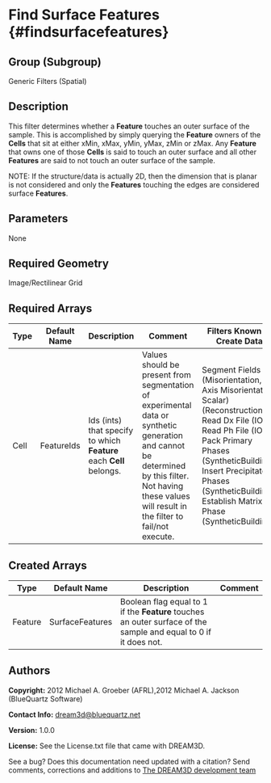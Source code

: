 Find Surface Features {#findsurfacefeatures}
=============

## Group (Subgroup) ##
Generic Filters (Spatial)

## Description ##
This filter determines whether a **Feature** touches an outer surface of the sample. This is accomplished by simply querying the **Feature** owners of the **Cells** that sit at either xMin, xMax, yMin, yMax, zMin or zMax.
Any **Feature** that owns one of those **Cells** is said to touch an outer surface and all other **Features** are said to not touch an outer surface of the sample.

NOTE: If the structure/data is actually 2D, then the dimension that is planar is not considered and only the **Features** touching the edges are considered surface **Features**.

## Parameters ##
None

## Required Geometry ##
Image/Rectilinear Grid

## Required Arrays ##

| Type | Default Name | Description | Comment | Filters Known to Create Data |
|------|--------------|-------------|---------|-----|
| Cell | FeatureIds | Ids (ints) that specify to which **Feature** each **Cell** belongs. | Values should be present from segmentation of experimental data or synthetic generation and cannot be determined by this filter. Not having these values will result in the filter to fail/not execute. | Segment Fields (Misorientation, C-Axis Misorientation, Scalar) (Reconstruction), Read Dx File (IO), Read Ph File (IO), Pack Primary Phases (SyntheticBuilding), Insert Precipitate Phases (SyntheticBuilding), Establish Matrix Phase (SyntheticBuilding) |

## Created Arrays ##

| Type | Default Name | Description | Comment |
|------|--------------|-------------|---------|
| Feature | SurfaceFeatures | Boolean flag equal to 1 if the **Feature** touches an outer surface of the sample and equal to 0 if it does not. |  |

## Authors ##

**Copyright:** 2012 Michael A. Groeber (AFRL),2012 Michael A. Jackson (BlueQuartz Software)

**Contact Info:** dream3d@bluequartz.net

**Version:** 1.0.0

**License:**  See the License.txt file that came with DREAM3D.




See a bug? Does this documentation need updated with a citation? Send comments, corrections and additions to [The DREAM3D development team](mailto:dream3d@bluequartz.net?subject=Documentation%20Correction)

